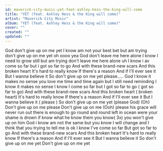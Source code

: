 ```yaml
---
id: maverick-city-music-yet-feat-ashley-hess-the-king-will-come
title: "YET (feat. Ashley Hess & the King will come)"
artist: "Maverick City Music"
album: "YET (feat. Ashley Hess & the King will come)"
cover: ""
created: ""
updated: ""
---
```


God don't give up on me yet
I know am not your best bet
but am trying don't give up on me yet
oh oooo yea
God don't leave me here alone
I know I need to grow still
but am trying don't leave me here alone
uh I know i av come so far but i got
 so far to go
And with these brand-new scars
And this broken heart
It's hard to really know
If there's a reason
And if I'll ever see it
But I wanna believe it
So don't give up on me yet
please.....
God I know it makes no sense
you love me time and time again
but I still need reminding
I know it makes no sense
l know I come so far but I got so far to go ( got so far to go)
And with these brand-new scars
And this broken heart ( broken heart)
It's hard to really know
If there's a reason
And if I'll ever see it
But I wanna believe it ( please )
So don't give up on me yet (please God)
(Oh) Don't give up on me
please
Don't give up on me (Ooh)
please
his grace will never run out
there is enough to go round and round
left in ocean were your shame is drown
if know what he know them you know( 3x)
you won't give up on him
God i know am not the same
but you know I will change and I think that  you trying to tell me is ok
I know I've come so far
But got so far to go
And with these brand-new scars
And this broken heart
It's hard to really know
If there's a reason
And if I'll ever see it
But I wanna believe it
So don't give up on me yet
Don't give up on me yet